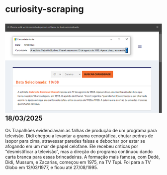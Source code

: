# curiosity-scraping
![Budget](./execucao.png)
18/03/2025
-
Os Trapalhões evidenciavam as falhas de produção de um programa para televisão. Didi chegou a levantar a grama cenográfica, chutar pedras de isopor para cima, atravessar paredes falsas e debochar por estar se afogando em um mar de papel celofane. Ele recebeu críticas por “desmistificar a televisão”, mas a direção do programa continuou dando carta branca para essas brincadeiras. A formação mais famosa, com Dedé, Didi, Mussum, e Zacarias, começou em 1975, na TV Tupi. Foi para a TV Globo em 13/03/1977, e ficou até 27/08/1995.
